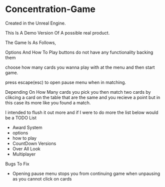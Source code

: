 # Concentration-Game

Created in the Unreal Engine.

This Is A Demo Version Of A possible real product.

The Game Is As Follows,

Options And How To Play buttons do not have any functionality backing them

choose how many cards you wanna play with at the menu and then start game.

press escape(esc) to open pause menu when in matching.

Depending On How Many cards you pick you then match two cards by clikcing a card on the table that are the same and you recieve a point but in this
case its more like you found a match.

I intended to flush it out more and if I were to do more the list below would be a TODO List
- Award System
- options
- how to play
- CountDown Versions
- Over All Look
- Multiplayer


Bugs To Fix
- Opening pause menu stops you from continuing game when unpausing as you cannot click on cards
